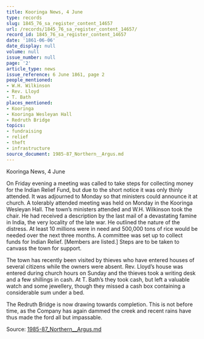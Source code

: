 ```yaml
---
title: Kooringa News, 4 June
type: records
slug: 1845_76_sa_register_content_14657
url: /records/1845_76_sa_register_content_14657/
record_id: 1845_76_sa_register_content_14657
date: '1861-06-06'
date_display: null
volume: null
issue_number: null
page: '2'
article_type: news
issue_reference: 6 June 1861, page 2
people_mentioned:
- W.H. Wilkinson
- Rev. Lloyd
- T. Bath
places_mentioned:
- Kooringa
- Kooringa Wesleyan Hall
- Redruth Bridge
topics:
- fundraising
- relief
- theft
- infrastructure
source_document: 1985-87_Northern__Argus.md
---
```


Kooringa News, 4 June

On Friday evening a meeting was called to take steps for collecting money for the Indian Relief Fund, but due to the short notice it was only thinly attended.  It was adjourned to Monday so that ministers could announce it at church. A tolerably attended meeting was held on Monday in the Kooringa Wesleyan Hall.  The town’s ministers attended and W.H. Wilkinson took the chair.  He had received a description by the last mail of a devastating famine in India, the very locality of the late war.  He outlined the nature of the distress.  At least 10 millions were in need and 500,000 tons of rice would be needed over the next three months.  A committee was set up to collect funds for Indian Relief.  [Members are listed.]  Steps are to be taken to canvass the town for support.

The town has recently been visited by thieves who have entered houses of several citizens while the owners were absent.  Rev. Lloyd’s house was entered during church hours on Sunday and the thieves took a writing desk and a few shillings in cash.  At T. Bath’s they took cash, but left a valuable watch and some jewellery, though they missed a cash box containing a considerable sum under a bed.

The Redruth Bridge is now drawing towards completion.  This is not before time, as the Company has again dammed the creek and recent rains have thus made the ford all but impassable.

Source: [1985-87_Northern__Argus.md](/downloads/markdown/1985-87_Northern__Argus.md)
